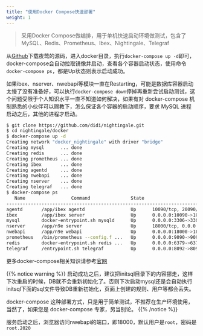 ```yaml
---
title: "使用Docker Compose快速部署"
weight: 1
---
```


> 采用Docker Compose做编排，用于单机快速启动环境做测试，包含了MySQL、Redis、Prometheus、Ibex、Nightingale、Telegraf

从[Github](https://github.com/didi/nightingale)下载夜莺的源码，进入docker目录，执行`docker-compose up -d`即可，docker-compose会自动拉取镜像并启动，查看各个容器启动状态，使用命令`docker-compose ps`，都是Up状态则表示启动成功。

如果ibex、nserver、nwebapi等模块一直在Restarting，可能是数据库容器启动太慢了没有准备好，可以执行`docker-compose down`停掉再重新尝试启动测试，这个问题受限于个人知识水平一直不知道如何解决，如果有对 docker-compose 机制熟悉的小伙伴可以赐教下，怎么保证各个容器的启动顺序，要求 MySQL 进程启动之后，其他的进程才启动。

```bash
$ git clone https://github.com/didi/nightingale.git
$ cd nightingale/docker
$ docker-compose up -d
Creating network "docker_nightingale" with driver "bridge"
Creating mysql      ... done
Creating redis      ... done
Creating prometheus ... done
Creating ibex       ... done
Creating agentd     ... done
Creating nwebapi    ... done
Creating nserver    ... done
Creating telegraf   ... done
$ docker-compose ps
   Name                 Command               State                                   Ports
----------------------------------------------------------------------------------------------------------------------------
agentd       /app/ibex agentd                 Up      10090/tcp, 20090/tcp
ibex         /app/ibex server                 Up      0.0.0.0:10090->10090/tcp, 0.0.0.0:20090->20090/tcp
mysql        docker-entrypoint.sh mysqld      Up      0.0.0.0:3306->3306/tcp, 33060/tcp
nserver      /app/n9e server                  Up      18000/tcp, 0.0.0.0:19000->19000/tcp
nwebapi      /app/n9e webapi                  Up      0.0.0.0:18000->18000/tcp, 19000/tcp
prometheus   /bin/prometheus --config.f ...   Up      0.0.0.0:9090->9090/tcp
redis        docker-entrypoint.sh redis ...   Up      0.0.0.0:6379->6379/tcp
telegraf     /entrypoint.sh telegraf          Up      0.0.0.0:8092->8092/udp, 0.0.0.0:8094->8094/tcp, 0.0.0.0:8125->8125/udp
```

更多docker-compose相关知识请参考[官网](https://docs.docker.com/compose/)

{{% notice warning %}}
启动成功之后，建议把initsql目录下的内容挪走，这样下次重启的时候，DB就不会重新初始化了。否则下次启动mysql还是会自动执行initsql下面的sql文件导致DB重新初始化，页面上创建的规则、用户等都会丢失。

docker-compose 这种部署方式，只是用于简单测试，不推荐在生产环境使用，当然了，如果您是 docker-compose 专家，另当别论。
{{% /notice %}}

服务启动之后，浏览器访问nwebapi的端口，即18000，默认用户是`root`，密码是`root.2020`

